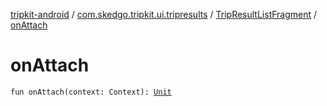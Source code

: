 [tripkit-android](../../index.md) / [com.skedgo.tripkit.ui.tripresults](../index.md) / [TripResultListFragment](index.md) / [onAttach](./on-attach.md)

# onAttach

`fun onAttach(context: Context): `[`Unit`](https://kotlinlang.org/api/latest/jvm/stdlib/kotlin/-unit/index.html)